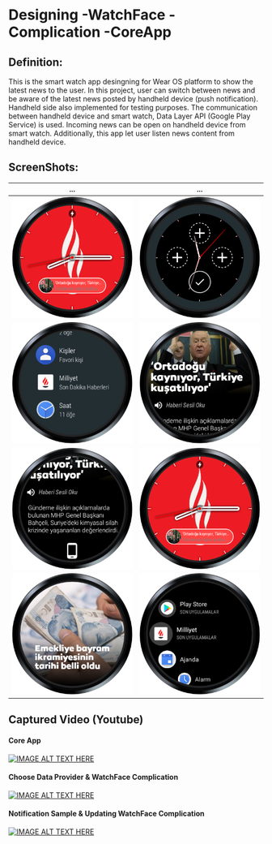 # Designing -WatchFace -Complication -CoreApp

## Definition:

This is the smart watch app desingning for Wear OS platform to show the latest news to the user. In this project, user can switch between news and be aware of the latest news posted by handheld device (push notification). Handheld side also implemented for testing purposes. The communication between handheld device and smart watch, Data Layer API (Google Play Service) is used. Incoming news can be open on handheld device from smart watch. Additionally, this app let user listen news content from handheld device.

## ScreenShots:

...             |   ...
:-------------------------:|:-------------------------:
![alt text](https://github.com/cangur/Milliyet_Watchface/blob/master/WatchFace.png?raw=true)  |  ![alt text](https://github.com/cangur/Milliyet_Watchface/blob/master/tick.png?raw=true)
![alt text](https://github.com/cangur/Milliyet_Watchface/blob/master/LatestNews.png?raw=true)  |  ![alt text](https://github.com/cangur/Milliyet_Watchface/blob/master/Notification.png?raw=true)
![alt text](https://github.com/cangur/Milliyet_Watchface/blob/master/notif.png?raw=true)  |  ![alt text](https://github.com/cangur/Milliyet_Watchface/blob/master/WatchFace.png?raw=true)
![alt text](https://github.com/cangur/Milliyet_Watchface/blob/master/core.png?raw=true)  |  ![alt text](https://github.com/cangur/Milliyet_Watchface/blob/master/device-2018-08-07-201502.png?raw=true)

## Captured Video (Youtube)

#### Core App

[![IMAGE ALT TEXT HERE](http://img.youtube.com/vi/hq2gzD-qeHs/0.jpg)](http://www.youtube.com/watch?v=hq2gzD-qeHs)


#### Choose Data Provider & WatchFace Complication

[![IMAGE ALT TEXT HERE](http://img.youtube.com/vi/Xkek6bKNl9g/0.jpg)](http://www.youtube.com/watch?v=Xkek6bKNl9g)


#### Notification Sample & Updating WatchFace Complication

[![IMAGE ALT TEXT HERE](http://img.youtube.com/vi/l0Rxr_IKjg4/0.jpg)](http://www.youtube.com/watch?v=l0Rxr_IKjg4)
